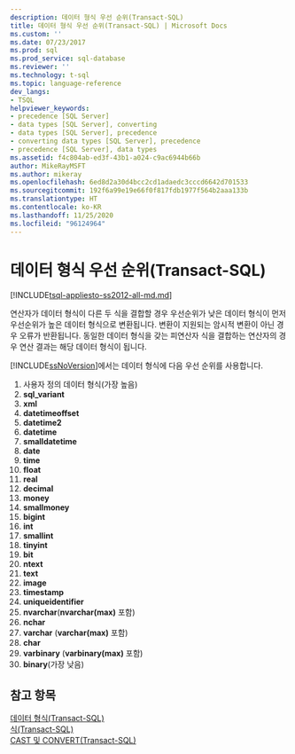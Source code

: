 ```yaml
---
description: 데이터 형식 우선 순위(Transact-SQL)
title: 데이터 형식 우선 순위(Transact-SQL) | Microsoft Docs
ms.custom: ''
ms.date: 07/23/2017
ms.prod: sql
ms.prod_service: sql-database
ms.reviewer: ''
ms.technology: t-sql
ms.topic: language-reference
dev_langs:
- TSQL
helpviewer_keywords:
- precedence [SQL Server]
- data types [SQL Server], converting
- data types [SQL Server], precedence
- converting data types [SQL Server], precedence
- precedence [SQL Server], data types
ms.assetid: f4c804ab-ed3f-43b1-a024-c9ac6944b66b
author: MikeRayMSFT
ms.author: mikeray
ms.openlocfilehash: 6ed8d2a30d4bcc2cd1adaedc3cccd6642d701533
ms.sourcegitcommit: 192f6a99e19e66f0f817fdb1977f564b2aaa133b
ms.translationtype: HT
ms.contentlocale: ko-KR
ms.lasthandoff: 11/25/2020
ms.locfileid: "96124964"
---
```

# <a name="data-type-precedence-transact-sql"></a>데이터 형식 우선 순위(Transact-SQL)
[!INCLUDE[tsql-appliesto-ss2012-all-md.md](../../includes/tsql-appliesto-ss2012-all-md.md)]

연산자가 데이터 형식이 다른 두 식을 결합할 경우 우선순위가 낮은 데이터 형식이 먼저 우선순위가 높은 데이터 형식으로 변환됩니다. 변환이 지원되는 암시적 변환이 아닌 경우 오류가 반환됩니다. 동일한 데이터 형식을 갖는 피연산자 식을 결합하는 연산자의 경우 연산 결과는 해당 데이터 형식이 됩니다.
  
[!INCLUDE[ssNoVersion](../../includes/ssnoversion-md.md)]에서는 데이터 형식에 다음 우선 순위를 사용합니다.
  
1.  사용자 정의 데이터 형식(가장 높음)  
1.  **sql_variant**  
1.  **xml**  
1.  **datetimeoffset**  
1.  **datetime2**  
1.  **datetime**  
1.  **smalldatetime**  
1.  **date**  
1. **time**  
1. **float**  
1. **real**  
1. **decimal**  
1. **money**  
1. **smallmoney**  
1. **bigint**  
1. **int**  
1. **smallint**  
1. **tinyint**  
1. **bit**  
1. **ntext**  
1. **text**  
1. **image**  
1. **timestamp**  
1. **uniqueidentifier**  
1. **nvarchar**(**nvarchar(max)** 포함)  
1. **nchar**  
1. **varchar** (**varchar(max)** 포함)  
1. **char**  
1. **varbinary** (**varbinary(max)** 포함)  
1. **binary**(가장 낮음)  
  
## <a name="see-also"></a>참고 항목
[데이터 형식&#40;Transact-SQL&#41;](../../t-sql/data-types/data-types-transact-sql.md)  
[식&#40;Transact-SQL&#41;](../../t-sql/language-elements/expressions-transact-sql.md)  
[CAST 및 CONVERT&#40;Transact-SQL&#41;](../../t-sql/functions/cast-and-convert-transact-sql.md)
  
